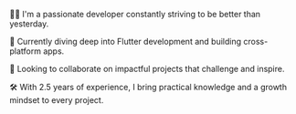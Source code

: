 👨‍💻 I'm a passionate developer constantly striving to be better than yesterday.

🌱 Currently diving deep into Flutter development and building cross-platform apps.

🤝 Looking to collaborate on impactful projects that challenge and inspire.

🛠 With 2.5 years of experience, I bring practical knowledge and a growth mindset to every project.
